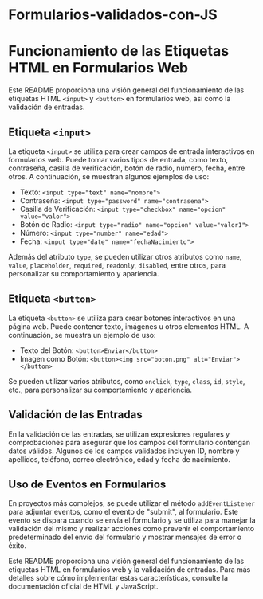 # Formularios-validados-con-JS

# Funcionamiento de las Etiquetas HTML en Formularios Web

Este README proporciona una visión general del funcionamiento de las etiquetas HTML `<input>` y `<button>` en formularios web, así como la validación de entradas.

## Etiqueta `<input>`

La etiqueta `<input>` se utiliza para crear campos de entrada interactivos en formularios web. Puede tomar varios tipos de entrada, como texto, contraseña, casilla de verificación, botón de radio, número, fecha, entre otros. A continuación, se muestran algunos ejemplos de uso:

- Texto: `<input type="text" name="nombre">`
- Contraseña: `<input type="password" name="contrasena">`
- Casilla de Verificación: `<input type="checkbox" name="opcion" value="valor">`
- Botón de Radio: `<input type="radio" name="opcion" value="valor1">`
- Número: `<input type="number" name="edad">`
- Fecha: `<input type="date" name="fechaNacimiento">`

Además del atributo `type`, se pueden utilizar otros atributos como `name`, `value`, `placeholder`, `required`, `readonly`, `disabled`, entre otros, para personalizar su comportamiento y apariencia.

## Etiqueta `<button>`

La etiqueta `<button>` se utiliza para crear botones interactivos en una página web. Puede contener texto, imágenes u otros elementos HTML. A continuación, se muestra un ejemplo de uso:

- Texto del Botón: `<button>Enviar</button>`
- Imagen como Botón: `<button><img src="boton.png" alt="Enviar"></button>`

Se pueden utilizar varios atributos, como `onclick`, `type`, `class`, `id`, `style`, etc., para personalizar su comportamiento y apariencia.

## Validación de las Entradas

En la validación de las entradas, se utilizan expresiones regulares y comprobaciones para asegurar que los campos del formulario contengan datos válidos. Algunos de los campos validados incluyen ID, nombre y apellidos, teléfono, correo electrónico, edad y fecha de nacimiento.

## Uso de Eventos en Formularios

En proyectos más complejos, se puede utilizar el método `addEventListener` para adjuntar eventos, como el evento de "submit", al formulario. Este evento se dispara cuando se envía el formulario y se utiliza para manejar la validación del mismo y realizar acciones como prevenir el comportamiento predeterminado del envío del formulario y mostrar mensajes de error o éxito.

Este README proporciona una visión general del funcionamiento de las etiquetas HTML en formularios web y la validación de entradas. Para más detalles sobre cómo implementar estas características, consulte la documentación oficial de HTML y JavaScript.



